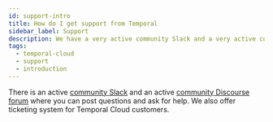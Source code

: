 ```yaml
---
id: support-intro
title: How do I get support from Temporal
sidebar_label: Support
description: We have a very active community Slack and a very active community forum where you can post questions and ask for help. We also offer ticketing system for Temporal Cloud customers.
tags:
  - temporal-cloud
  - support
  - introduction
---
```


There is an active [community Slack](https://temporalio.slack.com) and an active [community Discourse forum](https://community.temporal.io/) where you can post questions and ask for help. We also offer ticketing system for Temporal Cloud customers.
